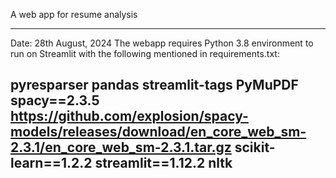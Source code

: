 A web app for resume analysis

-----------------------------------------------------------------------------------------------------------------
Date: 28th August, 2024
The webapp requires Python 3.8 environment to run on Streamlit with the following mentioned in requirements.txt:

pyresparser
pandas
streamlit-tags
PyMuPDF
spacy==2.3.5
https://github.com/explosion/spacy-models/releases/download/en_core_web_sm-2.3.1/en_core_web_sm-2.3.1.tar.gz
scikit-learn==1.2.2
streamlit==1.12.2
nltk
-----------------------------------------------------------------------------------------------------------------
